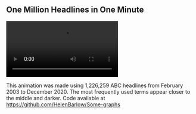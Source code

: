 ## One Million Headlines in One Minute

<html>
  <video src="https://user-images.githubusercontent.com/92626980/146324927-f8c06e91-3a04-490f-ba9f-f101a664b83a.mp4" controls="controls" style="max-width: 500px;"> 
  </video>
</html>




This animation was made using 1,226,259 ABC headlines from February 2003 to December 2020.
The most frequently used terms appear closer to the middle and darker.
Code available at https://github.com/HelenBarlow/Some-graphs
